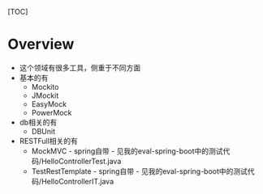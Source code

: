 [TOC]
# Overview
- 这个领域有很多工具，侧重于不同方面
- 基本的有
  - Mockito
  - JMockit
  - EasyMock
  - PowerMock
- db相关的有
  - DBUnit
- RESTFull相关的有
  - MockMVC - spring自带 - 见我的eval-spring-boot中的测试代码/HelloControllerTest.java
  - TestRestTemplate - spring自带  - 见我的eval-spring-boot中的测试代码/HelloControllerIT.java